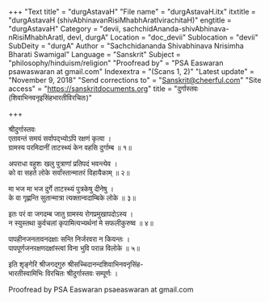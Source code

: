 +++
"Text title" = "durgAstavaH"
"File name" = "durgAstavaH.itx"
itxtitle = "durgAstavaH (shivAbhinavanRisiMhabhAratIvirachitaH)"
engtitle = "durgAstavaH"
Category = "devii, sachchidAnanda-shivAbhinava-nRisiMhabhAratI, devI, durgA"
Location = "doc_devii"
Sublocation = "devii"
SubDeity = "durgA"
Author = "Sachchidananda Shivabhinava Nrisimha Bharati Swamigal"
Language = "Sanskrit"
Subject = "philosophy/hinduism/religion"
"Proofread by" = "PSA Easwaran psawaswaran at gmail.com"
Indexextra = "(Scans 1, 2)"
"Latest update" = "November 9, 2018"
"Send corrections to" = "Sanskrit@cheerful.com"
"Site access" = "https://sanskritdocuments.org"
title = "दुर्गास्तवः (शिवाभिनवनृइसिंहभारतीविरचितः)"

+++
  
 श्रीदुर्गास्तवः   
एतावन्तं समयं सर्वापद्भ्योऽपि रक्षणं कृत्वा ।  
ग्रामस्य परमिदानीं ताटस्थ्यं केन वहसि दुर्गाम्ब ॥ १॥  
  
अपराधा वहुशः खलु पुत्राणां प्रतिपदं भवन्त्येव ।  
को वा सहते लोके सर्वांस्तान्मातरं विहायैकाम् ॥ २॥  
  
मा भज मा भज दुर्गे ताटस्थ्यं पुत्रकेषु दीनेषु ।  
के वा गृह्णन्ति सुतान्मात्रा त्यक्तान्वदाम्बिके लोके ॥ ३॥  
  
इतः परं वा जगदम्ब जातु ग्रामस्य रोगप्रमुखापदोऽस्य ।  
न स्युस्तथा कुर्वचलां कृपामित्यभ्यर्थनां मे सफलीकुरुष्व ॥ ४॥  
  
पापहीनजनतावनदक्षाः सन्ति निर्जरवरा न कियन्तः ।  
पापपूर्णजनरक्षणदक्षांस्त्वां विना भुवि परान्न विलोके ॥ ५॥  
  
इति श‍ृङ्गेरि श्रीजगद्गुरु श्रीसच्चिदानन्दशिवाभिनवनृसिंह-  
भारतीस्वामिभिः विरचितः श्रीदुर्गास्तवः सम्पूर्णः ।  
  
  
Proofread by PSA Easwaran psaeaswaran at gmail.com  
  
